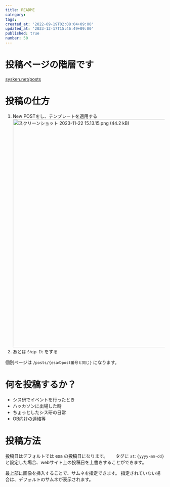 ```yaml
---
title: README
category:
tags:
created_at: '2022-09-19T02:08:04+09:00'
updated_at: '2023-12-17T15:46:49+09:00'
published: true
number: 50
---
```


# 投稿ページの階層です
[sysken.net/posts](https://www.sysken.net/posts)

# 投稿の仕方

1. New POSTをし、テンプレートを適用する
    <img width="721" alt="スクリーンショット 2023-11-22 15.13.15.png (44.2 kB)" src="https://img.esa.io/uploads/production/attachments/19973/2023/11/22/148142/b961776a-3e83-493a-927b-72ccc8acc44f.png">
2. あとは `Ship It` をする

個別ページは `/posts/{esaのpost番号と同じ}` になります。

# 何を投稿するか？

- シス研でイベントを行ったとき
- ハッカソンに出場した時
- ちょっとしたシス研の日常
- OB向けの連絡等

# 投稿方法

投稿日はデフォルトでは esa の投稿日になります。　　
タグに `at:{yyyy-mm-dd}` と設定した場合、webサイト上の投稿日を上書きすることができます。

最上部に画像を挿入することで、サムネを指定できます。
指定されていない場合は、デフォルトのサムネが表示されます。

